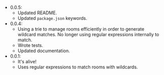 - 0.0.5:
    + Updated README.
    + Updated `package.json` keywords.
- 0.0.4:
    + Using a trie to manage rooms efficiently in order to generate wildcard matches. No longer using regular expressions internally to match.
    + Wrote tests.
    + Updated documentation.
- 0.0.1:
    + It's alive!
    + Uses regular expressions to match rooms with wildcards.